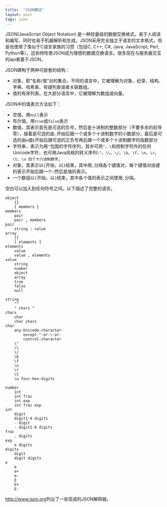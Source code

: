 ```yaml
---
title:  "JSON概览"
layout: post
tags: json
---
```


JSON(JavaScript Object Notation) 是一种轻量级的数据交换格式。易于人阅读和编写。同时也易于机器解析和生成。JSON采用完全独立于语言的文本格式，但是也使用了类似于C语言家族的习惯（包括C, C++, C#, Java, JavaScript, Perl, Python等）。这些特性使JSON成为理想的数据交换语言。很多现在与服务器交互的api者基于JSON。

JSON建构于两种可嵌套的结构：

- 对象，即“名称/值”对的集合。不同的语言中，它被理解为对象、纪录、结构、字典、哈希表、有键列表或者关联数组。
- 值的有序列表。在大部分语言中，它被理解为数组或向量。

JSON中的值表示方法如下：
- 空值，用`null`表示
- 布尔值，用`true`或`false`表示
- 数值，其表示首先是可选的负号，然后是十进制的整数部分（不要多余的前导零），接着是可选的由`.`开始后跟一个或多个十进制数字的小数部分，最后是可选的由`e`或`E`开始后跟可选的正负号再后跟一个或多个十进制数字的指数部分
- 字符串，表示为用`"`包围的字符序列，其中可用`"`、`\`和控制字符外的任何Unicode字符，也可用Java风格的转义序列`\"`、`\\`、`\/`、`\b`、`\f`、`\n`、`\r`、`\t`、`\u 四个十六进制数字`。
- 对象，其表示以`{`开始，以`}`结束，其中用`,`分隔各个键值对，每个键值对由键的表示开始后跟一个`:`然后是值的表示。
- 一个数组以`[`开始，以`]`结束，其中各个值的表示之间使用`,`分隔。

空白可以加入到任何符号之间。以下描述了完整的语言。

```
object
    {}
    { members }
members
    pair
    pair , members
pair
    string : value
array
    []
    [ elements ]
elements
    value
    value , elements
value
    string
    number
    object
    array
    true
    false
    null

string
    ""
    " chars "
chars
    char
    char chars
char
    any-Unicode-character-
        except-"-or-\-or-
        control-character
    \"
    \\
    \/
    \b
    \f
    \n
    \r
    \t
    \u four-hex-digits

number
    int
    int frac
    int exp
    int frac exp
int
    digit
    digit1-9 digits
    - digit
    - digit1-9 digits
frac
    . digits
exp
    e digits
digits
    digit
    digit digits
e
    e
    e+
    e-
    E
    E+
    E-
```

<http://www.json.org>列出了一些现成的JSON解释器。
